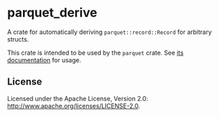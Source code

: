 <!---
  Licensed to the Apache Software Foundation (ASF) under one
  or more contributor license agreements.  See the NOTICE file
  distributed with this work for additional information
  regarding copyright ownership.  The ASF licenses this file
  to you under the Apache License, Version 2.0 (the
  "License"); you may not use this file except in compliance
  with the License.  You may obtain a copy of the License at

    http://www.apache.org/licenses/LICENSE-2.0

  Unless required by applicable law or agreed to in writing,
  software distributed under the License is distributed on an
  "AS IS" BASIS, WITHOUT WARRANTIES OR CONDITIONS OF ANY
  KIND, either express or implied.  See the License for the
  specific language governing permissions and limitations
  under the License.
-->

# parquet_derive

A crate for automatically deriving `parquet::record::Record` for arbitrary structs.

This crate is intended to be used by the `parquet` crate. See [its documentation](https://docs.rs/parquet) for usage.

## License
Licensed under the Apache License, Version 2.0: http://www.apache.org/licenses/LICENSE-2.0.
